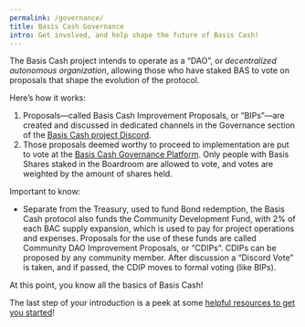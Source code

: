 ```yaml
---
permalink: /governance/
title: Basis Cash Governance
intro: Get involved, and help shape the future of Basis Cash!
---
```


The Basis Cash project intends to operate as a “DAO”, or *decentralized autonomous organization*, allowing those who have staked BAS to vote on proposals that shape the evolution of the protocol.

Here’s how it works:

1. Proposals—called Basis Cash Improvement Proposals, or “BIPs”—are created and discussed in dedicated channels in the Governance section of the [Basis Cash project Discord](https://discord.gg/UEZq3HF5Eu).
2. Those proposals deemed worthy to proceed to implementation are put to vote at the [Basis Cash Governance Platform](https://snapshot.page/#/basiscash.eth). Only people with Basis Shares staked in the Boardroom are allowed to vote, and votes are weighted by the amount of shares held.

Important to know:

- Separate from the Treasury, used to fund Bond redemption, the Basis Cash protocol also funds the Community Development Fund, with 2% of each BAC supply expansion, which is used to pay for project operations and expenses. Proposals for the use of these funds are called Community DAO Improvement Proposals, or “CDIPs”. CDIPs can be  proposed by any community member. After discussion a “Discord Vote” is taken, and if passed, the CDIP moves to formal voting (like BIPs).

At this point, you know all the basics of Basis Cash!

The last step of your introduction is a peek at some [helpful resources to get you started](/resources/)!